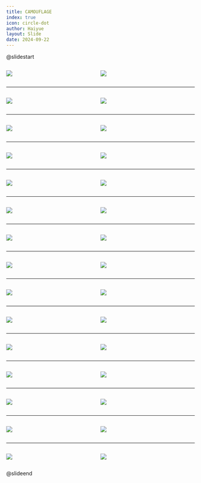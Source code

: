 ```yaml
---
title: CAMOUFLAGE
index: true
icon: circle-dot
author: Haiyue
layout: Slide
date: 2024-09-22
---
```

 
@slidestart

<div style="display:flex">
<div style="flex:1">

![](https://raw.githubusercontent.com/yclord/reading/refs/heads/master/english/Level-T/CAMOUFLAGE/001.webp)
</div>
<div style="flex:1">

![](https://raw.githubusercontent.com/yclord/reading/refs/heads/master/english/Level-T/CAMOUFLAGE/002.webp)
</div>
</div>

---

<div style="display:flex">
<div style="flex:1">

![](https://raw.githubusercontent.com/yclord/reading/refs/heads/master/english/Level-T/CAMOUFLAGE/003.webp)
</div>
<div style="flex:1">

![](https://raw.githubusercontent.com/yclord/reading/refs/heads/master/english/Level-T/CAMOUFLAGE/004.webp)
</div>
</div>

---

<div style="display:flex">
<div style="flex:1">

![](https://raw.githubusercontent.com/yclord/reading/refs/heads/master/english/Level-T/CAMOUFLAGE/005.webp)
</div>
<div style="flex:1">

![](https://raw.githubusercontent.com/yclord/reading/refs/heads/master/english/Level-T/CAMOUFLAGE/006.webp)
</div>
</div>

---

<div style="display:flex">
<div style="flex:1">

![](https://raw.githubusercontent.com/yclord/reading/refs/heads/master/english/Level-T/CAMOUFLAGE/007.webp)
</div>
<div style="flex:1">

![](https://raw.githubusercontent.com/yclord/reading/refs/heads/master/english/Level-T/CAMOUFLAGE/008.webp)
</div>
</div>

---

<div style="display:flex">
<div style="flex:1">

![](https://raw.githubusercontent.com/yclord/reading/refs/heads/master/english/Level-T/CAMOUFLAGE/009.webp)
</div>
<div style="flex:1">

![](https://raw.githubusercontent.com/yclord/reading/refs/heads/master/english/Level-T/CAMOUFLAGE/010.webp)
</div>
</div>

---

<div style="display:flex">
<div style="flex:1">

![](https://raw.githubusercontent.com/yclord/reading/refs/heads/master/english/Level-T/CAMOUFLAGE/011.webp)
</div>
<div style="flex:1">

![](https://raw.githubusercontent.com/yclord/reading/refs/heads/master/english/Level-T/CAMOUFLAGE/012.webp)
</div>
</div>

---

<div style="display:flex">
<div style="flex:1">

![](https://raw.githubusercontent.com/yclord/reading/refs/heads/master/english/Level-T/CAMOUFLAGE/013.webp)
</div>
<div style="flex:1">

![](https://raw.githubusercontent.com/yclord/reading/refs/heads/master/english/Level-T/CAMOUFLAGE/014.webp)
</div>
</div>

---

<div style="display:flex">
<div style="flex:1">

![](https://raw.githubusercontent.com/yclord/reading/refs/heads/master/english/Level-T/CAMOUFLAGE/015.webp)
</div>
<div style="flex:1">

![](https://raw.githubusercontent.com/yclord/reading/refs/heads/master/english/Level-T/CAMOUFLAGE/016.webp)
</div>
</div>

---

<div style="display:flex">
<div style="flex:1">

![](https://raw.githubusercontent.com/yclord/reading/refs/heads/master/english/Level-T/CAMOUFLAGE/017.webp)
</div>
<div style="flex:1">

![](https://raw.githubusercontent.com/yclord/reading/refs/heads/master/english/Level-T/CAMOUFLAGE/018.webp)
</div>
</div>

---

<div style="display:flex">
<div style="flex:1">

![](https://raw.githubusercontent.com/yclord/reading/refs/heads/master/english/Level-T/CAMOUFLAGE/019.webp)
</div>
<div style="flex:1">

![](https://raw.githubusercontent.com/yclord/reading/refs/heads/master/english/Level-T/CAMOUFLAGE/020.webp)
</div>
</div>

---

<div style="display:flex">
<div style="flex:1">

![](https://raw.githubusercontent.com/yclord/reading/refs/heads/master/english/Level-T/CAMOUFLAGE/021.webp)
</div>
<div style="flex:1">

![](https://raw.githubusercontent.com/yclord/reading/refs/heads/master/english/Level-T/CAMOUFLAGE/022.webp)
</div>
</div>

---

<div style="display:flex">
<div style="flex:1">

![](https://raw.githubusercontent.com/yclord/reading/refs/heads/master/english/Level-T/CAMOUFLAGE/023.webp)
</div>
<div style="flex:1">

![](https://raw.githubusercontent.com/yclord/reading/refs/heads/master/english/Level-T/CAMOUFLAGE/024.webp)
</div>
</div>

---

<div style="display:flex">
<div style="flex:1">

![](https://raw.githubusercontent.com/yclord/reading/refs/heads/master/english/Level-T/CAMOUFLAGE/025.webp)
</div>
<div style="flex:1">

![](https://raw.githubusercontent.com/yclord/reading/refs/heads/master/english/Level-T/CAMOUFLAGE/026.webp)
</div>
</div>

---

<div style="display:flex">
<div style="flex:1">

![](https://raw.githubusercontent.com/yclord/reading/refs/heads/master/english/Level-T/CAMOUFLAGE/027.webp)
</div>
<div style="flex:1">

![](https://raw.githubusercontent.com/yclord/reading/refs/heads/master/english/Level-T/CAMOUFLAGE/028.webp)
</div>
</div>

---

<div style="display:flex">
<div style="flex:1">

![](https://raw.githubusercontent.com/yclord/reading/refs/heads/master/english/Level-T/CAMOUFLAGE/029.webp)
</div>
<div style="flex:1">

![](https://raw.githubusercontent.com/yclord/reading/refs/heads/master/english/Level-T/CAMOUFLAGE/030.webp)
</div>
</div>

@slideend